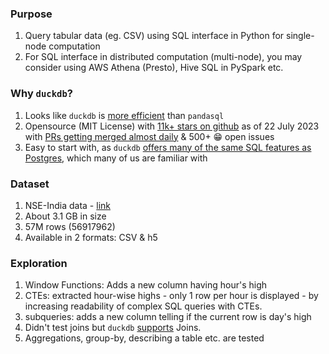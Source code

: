### Purpose
1. Query tabular data (eg. CSV) using SQL interface in Python for single-node computation
2. For SQL interface in distributed computation (multi-node), you may consider using AWS Athena (Presto), Hive SQL in PySpark etc.

### Why `duckdb`?
1. Looks like `duckdb` is [more efficient](https://stackoverflow.com/a/70538527/8279892) than `pandasql`
2. Opensource (MIT License) with [11k+ stars on github](https://github.com/duckdb/duckdb) as of 22 July 2023 with [PRs getting merged almost daily](https://github.com/duckdb/duckdb/pulls?q=is%3Apr+is%3Aclosed) & 500+ 😁 open issues
3. Easy to start with, as `duckdb` [offers many of the same SQL features as Postgres](https://duckdb.org/2021/05/14/sql-on-pandas.html), which many of us are familiar with

### Dataset
1. NSE-India data - [link](https://www.kaggle.com/datasets/hk7797/stock-market-india)
2. About 3.1 GB in size
3. 57M rows (56917962)
4. Available in 2 formats: CSV & h5

### Exploration
1. Window Functions: Adds a new column having hour's high
2. CTEs: extracted hour-wise highs - only 1 row per hour is displayed - by increasing readability of complex SQL queries with CTEs.
3. subqueries: adds a new column telling if the current row is day's high
4. Didn't test joins but `duckdb` [supports](https://duckdb.org/docs/sql/query_syntax/from.html#joins) Joins.
5. Aggregations, group-by, describing a table etc. are tested


